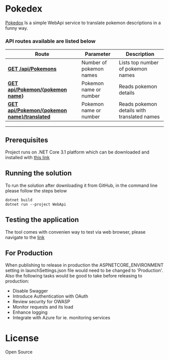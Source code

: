 ﻿# Pokedex

[Pokedox](https://localhost:5001/swagger/index.html) Is a simple WebApi service to translate pokemon descriptions in a funny way.

### API routes available are listed below

|Route |Parameter |Description |
|-|-|-|
|<b>[GET /api/Pokemons](localhost:5001/api/Pokemons)</b>|Number of pokemon names|Lists top number of pokemon names|
|<b>[GET api/Pokemon/{pokemon name}](localhost:5001/api/Pokemon)</b>|Pokemon name or number|Reads pokemon details|
|<b>[GET api/Pokemon/{pokemon name}/translated](localhost:5001/api/Pokemon/1/translated)</b>|Pokemon name or number|Reads pokemon details with translated names|
<hr>

## Prerequisites

Project runs on .NET Core 3.1 platform which can be downloaded and installed with [this link](https://dotnet.microsoft.com/download)

## Running the solution

To run the solution after downloading it from GitHub, in the command line please follow the steps below


```
dotnet build
dotnet run --project WebApi
```

## Testing the application

The tool comes with convenien way to test via web browser, please navigate to the [link](https://localhost:5001/swagger/index.html)

## For Production
  
When publishing to release in production the ASPNETCORE_ENVIRONMENT setting in launchSettings.json file would need to be changed to 'Production'.
Also the following tasks would be good to take before releasing to production:
 - Disable Swagger
 - Introduce Authentication with OAuth
 - Review security for OWASP
 - Monitor requests and its load
 - Enhance logging
 - Integrate with Azure for ie. monitoring services
  
# License

Open Source
